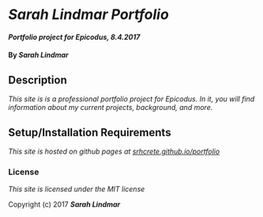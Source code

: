 # _Sarah Lindmar Portfolio_

#### _Portfolio project for Epicodus, 8.4.2017_

#### By _**Sarah Lindmar**_

## Description

_This site is is a professional portfolio project for Epicodus. In it, you will find information about my current projects, background, and more._

## Setup/Installation Requirements

_This site is hosted on github pages at [srhcrete.github.io/portfolio](srhcrete.github.io/portfolio)_


### License

*This site is licensed under the MIT license*

Copyright (c) 2017 **_Sarah Lindmar_**
